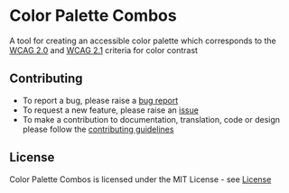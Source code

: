 # Color Palette Combos

A tool for creating an accessible color palette which corresponds to the [WCAG 2.0](https://www.w3.org/TR/UNDERSTANDING-WCAG20/visual-audio-contrast-contrast.html) and [WCAG 2.1](https://www.w3.org/WAI/WCAG21/Understanding/contrast-enhanced.html) criteria for color contrast

## Contributing

- To report a bug, please raise a [bug report](https://github.com/AccessibleForAll/ColorPaletteCombos/issues/new?assignees=&labels=&template=bug_report.md&title=)
- To request a new feature, please raise an [issue](https://github.com/AccessibleForAll/ColorPaletteCombos/issues/new?assignees=&labels=&template=feature_request.md&title=)
- To make a contribution to documentation, translation, code or design please follow the [contributing guidelines](https://github.com/AccessibleForAll/ColorPaletteCombos/blob/main/CONTRIBUTING.md)

## License

Color Palette Combos is licensed under the MIT License - see [License](https://github.com/AccessibleForAll/ColorPaletteCombos/blob/main/LICENSE)
